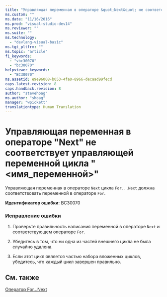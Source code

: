 ```yaml
---
title: "Управляющая переменная в операторе &quot;Next&quot; не соответствует управляющей переменной цикла &quot;&lt;имя_переменной&gt;&quot; | Microsoft Docs"
ms.custom: ""
ms.date: "11/16/2016"
ms.prod: "visual-studio-dev14"
ms.reviewer: ""
ms.suite: ""
ms.technology: 
  - "devlang-visual-basic"
ms.tgt_pltfrm: ""
ms.topic: "article"
f1_keywords: 
  - "vbc30070"
  - "bc30070"
helpviewer_keywords: 
  - "BC30070"
ms.assetid: e9e96008-b053-4fa0-8966-decaad99fecd
caps.latest.revision: 8
caps.handback.revision: 8
author: "stevehoag"
ms.author: "shoag"
manager: "wpickett"
translationtype: Human Translation
---
```

# Управляющая переменная в операторе &quot;Next&quot; не соответствует управляющей переменной цикла &quot;&lt;имя_переменной&gt;&quot;
Управляющая переменная в операторе `Next` цикла `For...Next` должна соответствовать переменной в операторе `For`.  
  
 **Идентификатор ошибки:** BC30070  
  
### Исправление ошибки  
  
1.  Проверьте правильность написания переменной в операторе `Next` и соответствующем операторе `For`.  
  
2.  Убедитесь в том, что ни одна из частей внешнего цикла не была случайно удалена.  
  
3.  Если этот цикл является частью набора вложенных циклов, убедитесь, что каждый цикл завершен правильно.  
  
## См. также  
 [Оператор For...Next](../../visual-basic/language-reference/statements/for-next-statement.md)